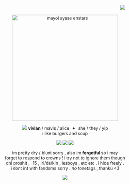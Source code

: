 <img src="https://file.garden/aD-uXN3dUA2X1CGJ/IMG_5336.png" width="430" height="1" /> ![](https://komarev.com/ghpvc/?username=burgerwolf7&color=351a43&style=plastic&label=☆&abbreviated=true)

<p align="center"> <img src="https://i.pinimg.com/736x/6e/04/8a/6e048a34af7be7cd92fb62d0c8ca08a1.jpg" width="350" height="350" alt="mayoi ayase enstars" /> </p>
<p align="center">
<img src="https://64.media.tumblr.com/da458381ac93e135fedf604500cf9ba9/c80e85c672fd2385-bf/s75x75_c1/35dd9fdd6f5a664437392c95f8dc4c110af76461.gifv" />
<b> vivian </b> / mavis / alice <img src="https://file.garden/aD-uXN3dUA2X1CGJ/IMG_5336.png" width="1" height="1" /> ✦ <img src="https://file.garden/aD-uXN3dUA2X1CGJ/IMG_5336.png" width="1" height="1" /> she / they / yip <br>
i like burgers and soup <br>
</p>
</div>

<p align="center">
<img src="https://64.media.tumblr.com/991046790572664100aec982ed29a930/b1701af0a1435f1a-1b/s250x400/4238955480e876ca5e3f37c43493e3e4e339bae9.gifv" /> <img src="https://64.media.tumblr.com/991046790572664100aec982ed29a930/b1701af0a1435f1a-1b/s250x400/4238955480e876ca5e3f37c43493e3e4e339bae9.gifv" /> <img src="https://64.media.tumblr.com/991046790572664100aec982ed29a930/b1701af0a1435f1a-1b/s250x400/4238955480e876ca5e3f37c43493e3e4e339bae9.gifv" />
</p>

<p align="center">
im pretty dry / blunt sorry , also im <b> forgetful </b> so i may <br>
forget to respond to crowns ! i try not to ignore them though <br>
dni proshit , -15 , irl/da/kin , lesboys , etc etc . i hide freely . <br>
i dont int with fandoms sorry . <i> no </i> tonetags , thanku <3
</p>

<p align="center">
<img src="https://64.media.tumblr.com/166bdc2ef1b5f6ac5a8211331a31e83f/41415c81b3385e35-64/s75x75_c1/e9b1387029dd3f7fa4d135d4d197f20b207716de.gifv" /> <br>
</p>
</div>
